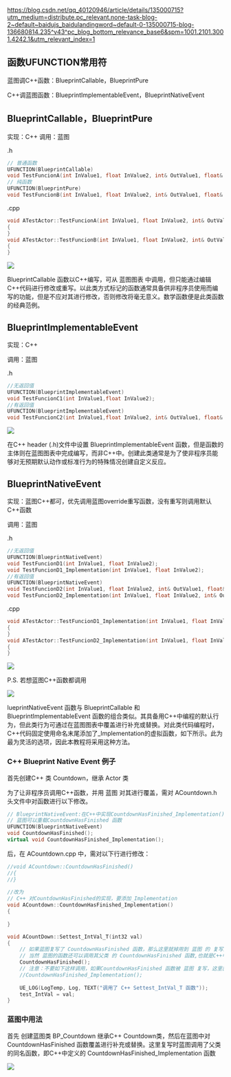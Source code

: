 https://blog.csdn.net/qq_40120946/article/details/135000715?utm_medium=distribute.pc_relevant.none-task-blog-2~default~baidujs_baidulandingword~default-0-135000715-blog-136680814.235^v43^pc_blog_bottom_relevance_base6&spm=1001.2101.3001.4242.1&utm_relevant_index=1

## 函数UFUNCTION常用符

蓝图调C++函数：BlueprintCallable，BlueprintPure

C++调蓝图函数：BlueprintImplementableEvent，BlueprintNativeEvent

## BlueprintCallable，BlueprintPure

实现：C++
调用：蓝图

.h
```cpp
// 普通函数
UFUNCTION(BlueprintCallable)
void TestFuncionA(int InValue1, float InValue2, int& OutValue1, float& OutValue2);
// 纯函数
UFUNCTION(BlueprintPure)
void TestFuncionB(int InValue1, float InValue2, int& OutValue1, float& OutValue2);
```

.cpp
```cpp
void ATestActor::TestFuncionA(int InValue1, float InValue2, int& OutValue1, float& OutValue2)
{
}
void ATestActor::TestFuncionB(int InValue1, float InValue2, int& OutValue1, float& OutValue2)
{	
}
```

![](./1.png)

BlueprintCallable 函数以C++编写，可从 蓝图图表 中调用，但只能通过编辑C++代码进行修改或重写。以此类方式标记的函数通常具备供非程序员使用而编写的功能，但是不应对其进行修改，否则修改将毫无意义。数学函数便是此类函数的经典范例。

## BlueprintImplementableEvent

实现：C++

调用：蓝图

.h
```cpp
//无返回值
UFUNCTION(BlueprintImplementableEvent)
void TestFuncionC1(int InValue1,float InValue2);
//有返回值
UFUNCTION(BlueprintImplementableEvent)
void TestFuncionC2(int InValue1,float InValue2, int& OutValue1, float& OutValue2);
```

![](./2.png)

在C++ header (.h)文件中设置 BlueprintImplementableEvent 函数，但是函数的主体则在蓝图图表中完成编写，而非C++中。创建此类通常是为了使非程序员能够对无预期默认动作或标准行为的特殊情况创建自定义反应。

## BlueprintNativeEvent

实现：蓝图C++都可，优先调用蓝图override重写函数，没有重写则调用默认C++函数

调用：蓝图

.h
```cpp
//无返回值
UFUNCTION(BlueprintNativeEvent)
void TestFuncionD1(int InValue1, float InValue2);
void TestFuncionD1_Implementation(int InValue1, float InValue2);
//有返回值
UFUNCTION(BlueprintNativeEvent)
void TestFuncionD2(int InValue1, float InValue2, int& OutValue1, float& OutValue2);
void TestFuncionD2_Implementation(int InValue1, float InValue2, int& OutValue1, float& OutValue2);
```

.cpp
```cpp
void ATestActor::TestFuncionD1_Implementation(int InValue1, float InValue2)
{
}
void ATestActor::TestFuncionD2_Implementation(int InValue1, float InValue2, int& OutValue1, float& OutValue2)
{
}
```

![](./3.png)

P.S.
若想蓝图C++函数都调用

![](./4.png)

lueprintNativeEvent 函数与 BlueprintCallable 和 BlueprintImplementableEvent 函数的组合类似。其具备用C++中编程的默认行为，但此类行为可通过在蓝图图表中覆盖进行补充或替换。对此类代码编程时，C++代码固定使用命名末尾添加了_Implementation的虚拟函数，如下所示。此为最为灵活的选项，因此本教程将采用这种方法。

### C++ Blueprint Native Event 例子

首先创建C++ 类 Countdown，继承 Actor 类

为了让非程序员调用C++函数，并用 蓝图 对其进行覆盖，需对 ACountdown.h 头文件中对函数进行以下修改。

```cpp
// BlueprintNativeEvent:在C++中实现CountdownHasFinished_Implementation()函数，
// 蓝图可以重载CountdownHasFinished 函数
UFUNCTION(BlueprintNativeEvent)
void CountdownHasFinished();
virtual void CountdownHasFinished_Implementation();
```

后，在 ACountdown.cpp 中，需对以下行进行修改：

```cpp
//void ACountdown::CountdownHasFinished()
//{
//}
 
//改为
// C++ 对CountdownHasFinished的实现，要添加_Implementation
void ACountdown::CountdownHasFinished_Implementation()
{
 
}
```

```cpp
void ACountDown::Settest_IntVal_T(int32 val)
{
	// 如果蓝图复写了 CountdownHasFinished 函数，那么这里就掉用到 蓝图 的 复写函数 CountdownHasFinished 。
	// 当然 蓝图的函数还可以调用其父类 的 CountdownHasFinished 函数,也就是C++中 CountdownHasFinished_Implementation 函数
	CountdownHasFinished();
	// 注意：不要如下这样调用，如果CountdownHasFinished 函数被 蓝图 复写，这里就无法执行蓝图的函数了。
	//CountdownHasFinished_Implementation();
 
	UE_LOG(LogTemp, Log, TEXT("调用了 C++ Settest_IntVal_T 函数"));
	test_IntVal = val;
}
```

### 蓝图中用法

首先 创建蓝图类 BP_Countdown 继承C++ Countdown类，然后在蓝图中对CountdownHasFinished 函数覆盖进行补充或替换。这里复写时蓝图调用了父类的同名函数，即C++中定义的 CountdownHasFinished_Implementation 函数

![](./5.png)